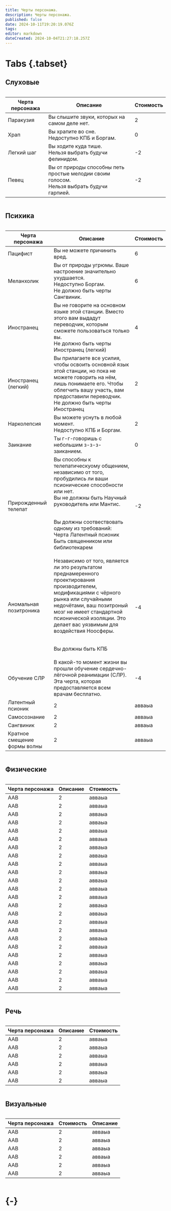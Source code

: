 ```yaml
---
title: Черты персонажа.
description: Черты персонажа.
published: false
date: 2024-10-11T19:20:19.076Z
tags: 
editor: markdown
dateCreated: 2024-10-04T21:27:18.257Z
---
```



# Tabs {.tabset}
## Слуховые

<center style="overflow-x: auto">
  <table class="traits">
    <thead>
      <tr>
        <th>Черта персонажа</th>
        <th>Описание</th>
        <th>Стоимость</th>
      </tr>
    </thead>
    <tbody>
      <tr>
        <td>Паракузия</td>
        <td>Вы слышите звуки, которых на самом деле нет.</td>
        <td>2</td>
      </tr>
      <tr>
        <td>Храп</td>
        <td>Вы храпите во сне. <br>Недоступно КПБ и Боргам.</td>
        <td>0</td>
      </tr>
      <tr>
        <td>Легкий шаг</td>
        <td>Вы ходите куда тише.<br>Нельзя выбрать будучи фелинидом.</td>
        <td>-2</td>
      </tr>
      <tr>
        <td>Певец</td>
        <td>Вы от природы способны петь простые мелодии своим голосом.<br>Нельзя выбрать будучи гарпией.</td>
        <td>-2</td>
      </tr>
    </tbody>
  </table>
</center>

## Психика

<center style="overflow-x: auto">
  <table class="traits">
    <thead>
      <tr>
        <th>Черта персонажа</th>
        <th>Описание</th>
        <th>Стоимость</th>
      </tr>
    </thead>
    <tbody>
      <tr>
        <td>Пацифист</td>
        <td>Вы не можете причинить вред.</td>
        <td>6</td>
      </tr>
      <tr>
        <td>Меланхолик</td>
        <td>Вы от природы угрюмы. Ваше настроение значительно ухудшается.<br>Недоступно Боргам.<br>Не должно быть черты Сангвиник.</td>
        <td>6</td>
      </tr>
      <tr>
        <td>Иностранец</td>
        <td>Вы не говорите на основном языке этой станции. Вместо этого вам выдадут переводчик, которым сможете пользоваться только вы.<br>Не должно быть черты Иностранец (легкий)</td>
        <td>4</td>
      </tr>
      <tr>
        <td>Иностранец (легкий)</td>
        <td>Вы прилагаете все усилия, чтобы освоить основной язык этой станции, но пока не можете говорить на нём, лишь понимаете его. Чтобы облегчить вашу участь, вам предоставили переводчик.<br>Не должно быть черты Иностранец</td>
        <td>2</td>
      </tr>
      <tr>
        <td>Нарколепсия</td>
        <td>Вы можете уснуть в любой момент.<br>Недоступно КПБ и Боргам.</td>
        <td>2</td>
      </tr>
      <tr>
        <td>Заикание</td>
        <td>Ты г-г-говоришь с небольшим з-з-з-заиканием.</td>
        <td>0</td>
      </tr>
      <tr>
        <td>Прирожденный телепат</td>
        <td>Вы способны к телепатическуому общением, независимо от того, пробудились ли ваши псионические способности или нет.<br>Вы не должны быть Научный руководитель или Мантис.<p><br>Вы должны соотвествовать одному из требований:<br>Черта Латентный псионик<br>Быть священником или библиотекарем</td>
        <td>-2</td>
      </tr>
      <tr>
        <td>Аномальная позитроника</td>
        <td>Независимо от того, является ли это результатом преднамеренного проектирования производителем, модификациями с чёрного рынка или случайными недочётами, ваш позитроный мозг не имеет стандартной псионической изоляции. Это делает вас уязвимым для воздействия Ноосферы.<p><br>Вы должны быть КПБ</td>
        <td>-4</td>
      </tr>
      <tr>
        <td>Обучение СЛР</td>
        <td>В какой-то момент жизни вы прошли обучение сердечно-лёгочной реанимации (СЛР). Эта черта, которая предоставляется всем врачам бесплатно.</td>
        <td>-4</td>
      </tr>
      <tr>
        <td>Латентный псионик</td>
        <td>2</td>
        <td>авваыа</td>
      </tr>
      <tr>
        <td>Самосознание</td>
        <td>2</td>
        <td>авваыа</td>
      </tr>
      <tr>
        <td>Сангвиник</td>
        <td>2</td>
        <td>авваыа</td>
      </tr>
      <tr>
        <td>Кратное смещение формы волны</td>
        <td>2</td>
        <td>авваыа</td>
      </tr>
    </tbody>
  </table>
</center>

## Физические

<center style="overflow-x: auto">
  <table class="traits">
    <thead>
      <tr>
        <th>Черта персонажа</th>
        <th>Описание</th>
        <th>Стоимость</th>
      </tr>
    </thead>
    <tbody>
      <tr>
        <td>ААВ</td>
        <td>2</td>
        <td>авваыа</td>
      </tr>
      <tr>
        <td>ААВ</td>
        <td>2</td>
        <td>авваыа</td>
      </tr>
      <tr>
        <td>ААВ</td>
        <td>2</td>
        <td>авваыа</td>
      </tr>
      <tr>
        <td>ААВ</td>
        <td>2</td>
        <td>авваыа</td>
      </tr>
      <tr>
        <td>ААВ</td>
        <td>2</td>
        <td>авваыа</td>
      </tr>
      <tr>
        <td>ААВ</td>
        <td>2</td>
        <td>авваыа</td>
      </tr>
            <tr>
        <td>ААВ</td>
        <td>2</td>
        <td>авваыа</td>
      </tr>
      <tr>
        <td>ААВ</td>
        <td>2</td>
        <td>авваыа</td>
      </tr>
      <tr>
        <td>ААВ</td>
        <td>2</td>
        <td>авваыа</td>
      </tr>
      <tr>
        <td>ААВ</td>
        <td>2</td>
        <td>авваыа</td>
      </tr>
      <tr>
        <td>ААВ</td>
        <td>2</td>
        <td>авваыа</td>
      </tr>
      <tr>
        <td>ААВ</td>
        <td>2</td>
        <td>авваыа</td>
      </tr>
      <tr>
        <td>ААВ</td>
        <td>2</td>
        <td>авваыа</td>
      </tr>
      <tr>
        <td>ААВ</td>
        <td>2</td>
        <td>авваыа</td>
      </tr>
      <tr>
        <td>ААВ</td>
        <td>2</td>
        <td>авваыа</td>
      </tr>
      <tr>
        <td>ААВ</td>
        <td>2</td>
        <td>авваыа</td>
      </tr>
      <tr>
        <td>ААВ</td>
        <td>2</td>
        <td>авваыа</td>
      </tr>
      <tr>
        <td>ААВ</td>
        <td>2</td>
        <td>авваыа</td>
      </tr>
      <tr>
        <td>ААВ</td>
        <td>2</td>
        <td>авваыа</td>
      </tr>
      <tr>
        <td>ААВ</td>
        <td>2</td>
        <td>авваыа</td>
      </tr>
      <tr>
        <td>ААВ</td>
        <td>2</td>
        <td>авваыа</td>
      </tr>
      <tr>
        <td>ААВ</td>
        <td>2</td>
        <td>авваыа</td>
      </tr>
      <tr>
        <td>ААВ</td>
        <td>2</td>
        <td>авваыа</td>
      </tr>
      <tr>
        <td>ААВ</td>
        <td>2</td>
        <td>авваыа</td>
      </tr>
    </tbody>
  </table>
</center>

## Речь

<center style="overflow-x: auto">
  <table class="traits">
    <thead>
      <tr>
        <th>Черта персонажа</th>
        <th>Описание</th>
        <th>Стоимость</th>
      </tr>
    </thead>
    <tbody>
      <tr>
        <td>ААВ</td>
        <td>2</td>
        <td>авваыа</td>
      </tr>
      <tr>
        <td>ААВ</td>
        <td>2</td>
        <td>авваыа</td>
      </tr>
      <tr>
        <td>ААВ</td>
        <td>2</td>
        <td>авваыа</td>
      </tr>
      <tr>
        <td>ААВ</td>
        <td>2</td>
        <td>авваыа</td>
      </tr>
      <tr>
        <td>ААВ</td>
        <td>2</td>
        <td>авваыа</td>
      </tr>
      <tr>
        <td>ААВ</td>
        <td>2</td>
        <td>авваыа</td>
      </tr>
    </tbody>
  </table>
</center>

## Визуальные

<center style="overflow-x: auto">
  <table class="traits">
    <thead>
      <tr>
        <th>Черта персонажа</th>
        <th>Стоимость</th>
        <th>Описание</th>
      </tr>
    </thead>
    <tbody>
      <tr>
        <td>ААВ</td>
        <td>2</td>
        <td>авваыа</td>
      </tr>
      <tr>
        <td>ААВ</td>
        <td>2</td>
        <td>авваыа</td>
      </tr>
      <tr>
        <td>ААВ</td>
        <td>2</td>
        <td>авваыа</td>
      </tr>
      <tr>
        <td>ААВ</td>
        <td>2</td>
        <td>авваыа</td>
      </tr>
      <tr>
        <td>ААВ</td>
        <td>2</td>
        <td>авваыа</td>
      </tr>
      <tr>
        <td>ААВ</td>
        <td>2</td>
        <td>авваыа</td>
      </tr>
    </tbody>
  </table>
</center>

# {-}